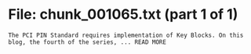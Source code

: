 ﻿# File: chunk_001065.txt (part 1 of 1)
```
The PCI PIN Standard requires implementation of Key Blocks. On this blog, the fourth of the series, ... READ MORE
```

